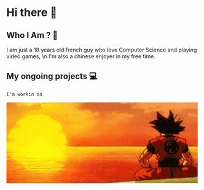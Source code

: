# Hi there 👋

## Who I Am ? 🤔
  I am just a 18 years old french guy who love Computer Science and playing video games, \n
  I'm also a chinese enjoyer in my free time.

## My ongoing projects 💻
    I'm workin on 


<img src="FukuInTheCode-banner-github.gif">

